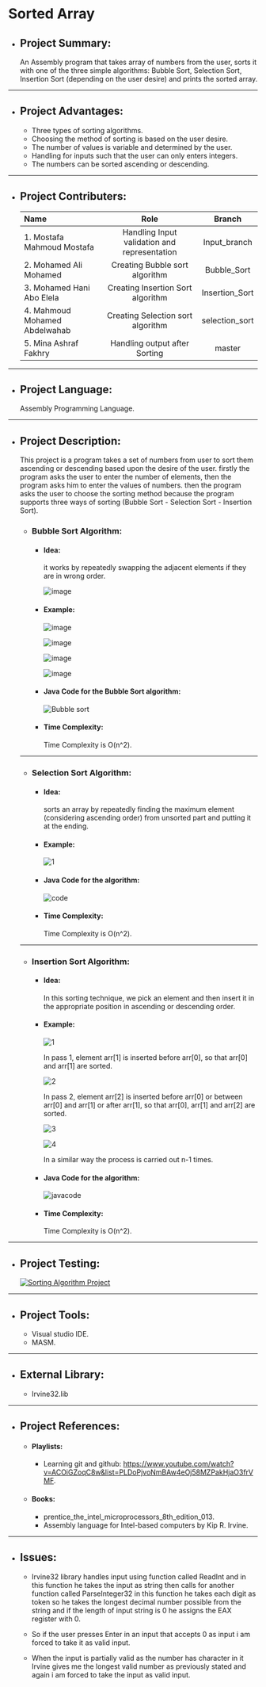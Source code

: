 # <strong>Sorted Array</strong>
* ## Project Summary:
  An Assembly program that takes array of numbers from the user, sorts it with one of the three simple algorithms: Bubble Sort, Selection Sort, Insertion Sort (depending on the user desire) and prints the sorted array.
  
* * *
  
* ## Project Advantages:
	* Three types of sorting algorithms.
	* Choosing the method of sorting is based on the user desire.
	* The number of values is variable and determined by the user.
	* Handling for inputs such that the user can only enters integers.
	* The numbers can be sorted ascending or descending.

* * *

* ## Project Contributers:
	|Name|Role|Branch|
    |:---|:--:|:----:|
    |1. Mostafa Mahmoud Mostafa|Handling Input validation and representation|Input_branch|
    |2. Mohamed Ali Mohamed|Creating Bubble sort algorithm|Bubble_Sort|
    |3. Mohamed Hani Abo Elela|Creating Insertion Sort algorithm|Insertion_Sort|
    |4. Mahmoud Mohamed Abdelwahab|Creating Selection sort algorithm|selection_sort|
    |5. Mina Ashraf Fakhry|Handling  output after Sorting|master|
    
* * *

	
* ## Project Language:
	<p>Assembly Programming Language.</p> 	

* * *

* ## Project Description:
  <p>This project is a program takes a set of numbers from user to sort them ascending or descending based upon 
  the desire of the user. firstly the program asks the user to enter the number of elements, then the program
  asks him to enter the values of numbers. then the program asks the user to choose the sorting method because 
  the program supports three ways of sorting (Bubble Sort - Selection Sort - Insertion Sort).</p>
  
	* ### Bubble Sort Algorithm:
		* #### Idea:
			it works by repeatedly swapping the adjacent elements if they are in wrong order.
	
			![image](https://user-images.githubusercontent.com/76550923/103942137-95500580-5138-11eb-9338-bfe50df77a2e.png)
    
    	* #### Example: 
			![image](https://user-images.githubusercontent.com/76550923/103942433-0bed0300-5139-11eb-8a22-2ca20e19e3a6.png)
	
			![image](https://user-images.githubusercontent.com/76550923/103942498-27f0a480-5139-11eb-8b10-96c1310b3d56.png)
	
			![image](https://user-images.githubusercontent.com/76550923/103942592-50789e80-5139-11eb-99c6-74233562056c.png)
	
			![image](https://user-images.githubusercontent.com/76550923/103942619-59697000-5139-11eb-9e59-91ffe6db5a8f.png)
	
		* #### Java Code for the Bubble Sort algorithm:
			![Bubble sort](https://user-images.githubusercontent.com/76550923/104127750-8c477a00-536c-11eb-9e49-bce59785f560.JPG)
            
       * #### Time Complexity: 
			Time Complexity is O(n^2).
            
	* * *
    
	* ### Selection Sort Algorithm:
		* #### Idea:
	   		sorts an array by repeatedly finding the maximum element (considering ascending order) from unsorted part and putting it at the ending.

		* #### Example:
	
	   		![1](https://user-images.githubusercontent.com/47304558/104108466-7fc01480-52cd-11eb-9a38-d81ca8e23187.jpg)
	   
	    * #### Java Code for the algorithm:
	    
        	![code](https://user-images.githubusercontent.com/47304558/104109350-9e2a0e00-52d5-11eb-9926-911f4d78ad42.jpg)
            
        * #### Time Complexity: 
			Time Complexity is O(n^2).

	* * *
        
	* ### Insertion Sort Algorithm:
    	* #### Idea:
			In this sorting technique, we pick an element and then insert it in the appropriate position in ascending or descending order.

		* #### Example:
		
			![1](https://user-images.githubusercontent.com/48108210/104019934-1228c100-51c5-11eb-88bc-af0c4a9e2335.png)
		
			In pass 1, element arr[1] is inserted before arr[0], so that arr[0] and arr[1] are sorted.

			![2](https://user-images.githubusercontent.com/48108210/104020179-79467580-51c5-11eb-90e3-84c673ea73b3.png)
	
			In pass 2, element arr[2] is inserted before arr[0] or between arr[0] and arr[1] or after arr[1], 
		so that arr[0], arr[1] and arr[2] are sorted.

			![3](https://user-images.githubusercontent.com/48108210/104020414-dcd0a300-51c5-11eb-9e50-a1af15db08c1.png)
	
			![4](https://user-images.githubusercontent.com/48108210/104020591-202b1180-51c6-11eb-86fd-d410ed00bade.png)
	
			In a similar way the process is carried out n-1 times.

		* #### Java Code for the algorithm:

			![javacode](https://user-images.githubusercontent.com/48108210/104022566-22429f80-51c9-11eb-8917-b7d2a8647cbb.png)
            
		* #### Time Complexity: 
			Time Complexity is O(n^2).

* * *

* ## Project Testing:

	[![Sorting Algorithm Project](https://img.youtube.com/vi/qIkmc0TuBUs/0.jpg)](https://www.youtube.com/watch?v=qIkmc0TuBUs)

* * *

* ## Project Tools:
	* Visual studio IDE.
	* MASM.

* * *

* ## External Library:
	* Irvine32.lib

* * *

* ## Project References: 
	* #### Playlists:
		* Learning git and github: https://www.youtube.com/watch?v=ACOiGZoqC8w&list=PLDoPjvoNmBAw4eOj58MZPakHjaO3frVMF.
	* #### Books:  
		* prentice_the_intel_microprocessors_8th_edition_013.                      
		* Assembly language for Intel-based computers by Kip R. Irvine.   
* * *

* ## Issues:
	* Irvine32 library handles input using function called ReadInt and in this function he takes the input as string then calls for another function called ParseInteger32 in this function he takes each digit as token so he takes the longest decimal number possible from the string and if the length of input string is 0 he assigns the EAX register with 0.

	* So if the user presses Enter in an input that accepts 0 as input i am forced to take it as valid input.
	* When the input is partially valid as the number has character in it Irvine gives me the longest valid number as previously stated and again i am forced to take the input as valid input.

